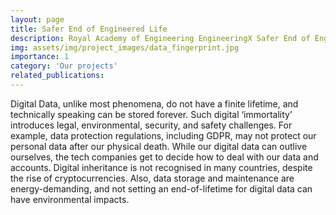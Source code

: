 ```yaml
---
layout: page
title: Safer End of Engineered Life
description: Royal Academy of Engineering EngineeringX Safer End of Engineered Life (SEEL) Champion
img: assets/img/project_images/data_fingerprint.jpg
importance: 1
category: 'Our projects'
related_publications:
---
```

Digital Data, unlike most phenomena, do not have a finite lifetime, and technically speaking can be stored forever. Such digital ‘immortality’ introduces legal, environmental, security, and safety challenges. For example, data protection regulations, including GDPR, may not protect our personal data after our physical death. While our digital data can outlive ourselves, the tech companies get to decide how to deal with our data and accounts. Digital inheritance is not recognised in many countries, despite the rise of cryptocurrencies. Also, data storage and maintenance are energy-demanding, and not setting an end-of-lifetime for digital data can have environmental impacts.